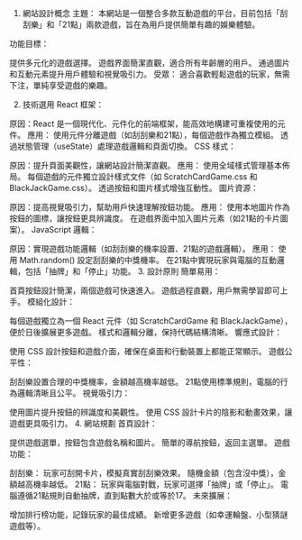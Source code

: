 1. 網站設計概念
主題：
本網站是一個整合多款互動遊戲的平台，目前包括「刮刮樂」和「21點」兩款遊戲，旨在為用戶提供簡單有趣的娛樂體驗。

功能目標：

提供多元化的遊戲選擇。
遊戲界面簡潔直觀，適合所有年齡層的用戶。
通過圖片和互動元素提升用戶體驗和視覺吸引力。
受眾：
適合喜歡輕鬆遊戲的玩家，無需下注，單純享受遊戲的樂趣。

2. 技術選用
React 框架：

原因：React 是一個現代化、元件化的前端框架，能高效地構建可重複使用的元件。
應用：
使用元件分離遊戲（如刮刮樂和21點），每個遊戲作為獨立模組。
透過狀態管理（useState）處理遊戲邏輯和頁面切換。
CSS 樣式：

原因：提升頁面美觀性，讓網站設計簡潔直觀。
應用：
使用全域樣式管理基本佈局。
每個遊戲的元件獨立設計樣式文件（如 ScratchCardGame.css 和 BlackJackGame.css）。
透過按鈕和圖片樣式增強互動性。
圖片資源：

原因：提高視覺吸引力，幫助用戶快速理解按鈕功能。
應用：
使用本地圖片作為按鈕的圖標，讓按鈕更具辨識度。
在遊戲界面中加入圖片元素（如21點的卡片圖案）。
JavaScript 邏輯：

原因：實現遊戲功能邏輯（如刮刮樂的機率設置、21點的遊戲邏輯）。
應用：
使用 Math.random() 設定刮刮樂的中獎機率。
在21點中實現玩家與電腦的互動邏輯，包括「抽牌」和「停止」功能。
3. 設計原則
簡單易用：

首頁按鈕設計簡潔，兩個遊戲可快速進入。
遊戲過程直觀，用戶無需學習即可上手。
模組化設計：

每個遊戲獨立為一個 React 元件（如 ScratchCardGame 和 BlackJackGame），便於日後擴展更多遊戲。
樣式和邏輯分離，保持代碼結構清晰。
響應式設計：

使用 CSS 設計按鈕和遊戲介面，確保在桌面和行動裝置上都能正常顯示。
遊戲公平性：

刮刮樂設置合理的中獎機率，金額越高機率越低。
21點使用標準規則，電腦的行為邏輯清晰且公平。
視覺吸引力：

使用圖片提升按鈕的辨識度和美觀性。
使用 CSS 設計卡片的陰影和動畫效果，讓遊戲更具吸引力。
4. 網站規劃
首頁設計：

提供遊戲選單，按鈕包含遊戲名稱和圖片。
簡單的導航按鈕，返回主選單。
遊戲功能：

刮刮樂：
玩家可刮開卡片，模擬真實刮刮樂效果。
隨機金額（包含沒中獎），金額越高機率越低。
21點：
玩家與電腦對戰，玩家可選擇「抽牌」或「停止」。
電腦遵循21點規則自動抽牌，直到點數大於或等於17。
未來擴展：

增加排行榜功能，記錄玩家的最佳成績。
新增更多遊戲（如幸運輪盤、小型猜謎遊戲等）。